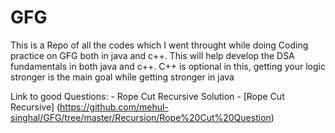 # GFG
This is a Repo of all the codes which I went throught while doing Coding practice on GFG both in java and c++. 
This will help develop the DSA fundamentals in both java and c++. 
C++ is optional in this, getting your logic stronger is the main goal while getting stronger in java

Link to good Questions: -
Rope Cut Recursive Solution - [Rope Cut Recursive] (https://github.com/mehul-singhal/GFG/tree/master/Recursion/Rope%20Cut%20Question)
